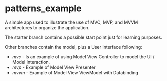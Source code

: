 # patterns_example

A simple app used to illustrate the use of MVC, MVP, and MVVM architectures to organize the application.

The starter branch contains a possible start point just for learning purposes.

Other branches contain the model, plus a User Interface following:
* *mvc* - Is an example of using Model View Controller to model the UI / Model Interaction.
* *mvp* - Example of Model View Presenter
* *mvvm* - Example of Model View ViewModel with Databinding 
